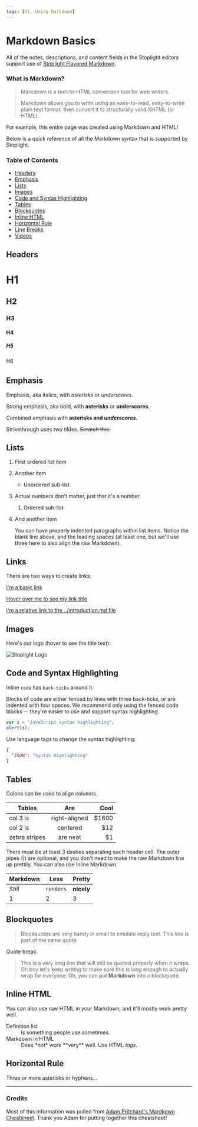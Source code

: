 ```yaml
---
tags: [01. Using Markdown]
---
```


# Markdown Basics

All of the notes, descriptions, and content fields in the Stoplight editors support use of [Stoplight Flavored Markdown](./stoplight-flavored-markdown.md).

### What is Markdown?

> Markdown is a text-to-HTML conversion tool for web writers.
> 
> Markdown allows you to write using an easy-to-read, easy-to-write plain text format, then convert it to structurally valid XHTML (or HTML).

For example, this entire page was created using Markdown and HTML!

Below is a quick reference of all the Markdown syntax that is supported by Stoplight.

### Table of Contents

- [Headers](#headers)
- [Emphasis](#emphasis)
- [Lists](#lists)
- [Images](#images)
- [Code and Syntax Highlighting](#code-and-syntax-highlighting)
- [Tables](#tables)
- [Blockquotes](#blockquotes)
- [Inline HTML](#inline-html)
- [Horizontal Rule](#horizontal-rule)
- [Line Breaks](#line-breaks)
- [Videos](#videos)

## Headers

# H1

## H2

### H3

#### H4

##### H5

###### H6

## Emphasis

Emphasis, aka italics, with _asterisks_ or _underscores_.

Strong emphasis, aka bold, with **asterisks** or **underscores**.

Combined emphasis with **asterisks and _underscores_**.

Strikethrough uses two tildes. ~~Scratch this.~~

## Lists

1. First ordered list item
2. Another item
    - Unordered sub-list
3.  Actual numbers don't matter, just that it's a number
    1.  Ordered sub-list
4.  And another item

    You can have properly indented paragraphs within list items. Notice the blank line above, and the leading spaces (at least one, but we'll use three here to also align the raw Markdown).

## Links

There are two ways to create links:

[I'm a basic link](https://www.google.com)

[Hover over me to see my link title](https://www.google.com "Google's Homepage")

[I'm a relative link to the ../introduction.md file](../introduction.md)

## Images

Here's our logo (hover to see the title text):

![Stoplight Logo](https://pbs.twimg.com/profile_images/641056907474538498/qIbg0pZP_bigger.png "Stoplight Logo")

## Code and Syntax Highlighting

Inline `code` has `back-ticks` around it.

Blocks of code are either fenced by lines with three back-ticks, or are indented with four spaces. We recommend only using the fenced code blocks -- they're easier to use and support syntax highlighting.

```javascript
var s = "JavaScript syntax highlighting";
alert(s);
```

Use language tags to change the syntax highlighting:

```json
{
  "JSON": "Syntax Highlighting"
}
```

## Tables

Colons can be used to align columns.

| Tables        |      Are      |  Cool |
| ------------- | :-----------: | ----: |
| col 3 is      | right-aligned | $1600 |
| col 2 is      |    centered   |   $12 |
| zebra stripes |    are neat   |    $1 |

There must be at least 3 dashes separating each header cell. The outer pipes (|) are optional, and you don't need to make the raw Markdown line up prettily. You can also use inline Markdown.

| Markdown | Less      | Pretty     |
| -------- | --------- | ---------- |
| _Still_  | `renders` | **nicely** |
| 1        | 2         | 3          |

## Blockquotes

> Blockquotes are very handy in email to emulate reply text.
> This line is part of the same quote.

Quote break.

> This is a very long line that will still be quoted properly when it wraps. Oh boy let's keep writing to make sure this is long enough to actually wrap for everyone. Oh, you can _put_ **Markdown** into a blockquote.

## Inline HTML

You can also use raw HTML in your Markdown, and it'll mostly work pretty well.

<dl>
  <dt>Definition list</dt>
  <dd>Is something people use sometimes.</dd>

  <dt>Markdown in HTML</dt>
  <dd>Does *not* work **very** well. Use HTML <em>tags</em>.</dd>
</dl>

## Horizontal Rule

Three or more asterisks or hyphens...

* * *

### Credits

Most of this information was pulled from [Adam Pritchard's Mardkown Cheatsheet](https://github.com/adam-p/markdown-here/wiki/Markdown-Cheatsheet). Thank you Adam for putting together this cheatsheet!